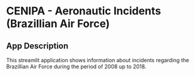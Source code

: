 # CENIPA - Aeronautic Incidents (Brazillian Air Force)

## App Description
This streamlit application shows information about incidents regarding the Brazillian Air Force during the period of 2008 up to 2018.

